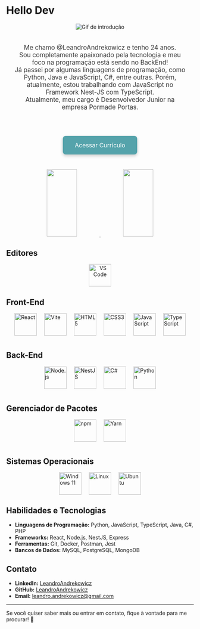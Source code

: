 # Hello Dev

<div align="center">
  <img src="https://64.media.tumblr.com/ddd22fe10a485ed56a46d958c058a970/tumblr_n9lnpepqkW1scncwdo1_500.gif" alt="Gif de introdução" />
</div>

<div style="padding: 20px; text-align: center;">
  <p style="font-size: 1.2em; color: #333;">
    Me chamo @LeandroAndrekowicz e tenho 24 anos.<br>
    Sou completamente apaixonado pela tecnologia e meu foco na programação está sendo no BackEnd!<br>
    Já passei por algumas linguagens de programação, como Python, Java e JavaScript, C#, entre outras. Porém, atualmente, estou trabalhando com JavaScript no Framework Nest-JS com TypeScript.<br>
    Atualmente, meu cargo é Desenvolvedor Junior na empresa Pormade Portas.<br>
  </p>
</div>

<div style="display: flex; flex-direction: column; justify-content: center; align-items: center; margin-top: 20px; margin-bottom: 40px">
  <a href="https://curriculo-ecru.vercel.app/" style="text-decoration: none; background-color: #55A3AB; color: white; padding: 15px 32px; font-size: 16px; border-radius: 8px; box-shadow: 0 4px 8px rgba(0, 0, 0, 0.2); transition: background-color 0.3s, transform 0.3s; display: inline-block; margin-top: 10px;" onmouseover="this.style.backgroundColor='#29738F'; this.style.transform='scale(1.05)';" onmouseout="this.style.backgroundColor='#55A3AB'; this.style.transform='scale(1)';">
    Acessar Currículo
  </a>
</div>

<div align="center">
  <a href="https://github.com/LeandroAndrekowicz">
    <img height="180em" src="https://github-readme-stats.vercel.app/api/top-langs/?username=LeandroAndrekowicz&layout=compact&langs_count=7&theme=dracula" width="40%" />
    <img height="180em" src="https://github-readme-stats.vercel.app/api?username=LeandroAndrekowicz&show_icons=true&theme=dracula&include_all_commits=true&count_private=true" width="40%" />
  </a>
</div>

## Editores

<div align="center">
  <img src="https://cdn.jsdelivr.net/gh/devicons/devicon/icons/vscode/vscode-original.svg" width="60" height="60" alt="VS Code" />
</div>

## Front-End

<div style="display: flex; justify-content: center; gap: 20px; flex-wrap: wrap; margin-bottom: 40px;">
  <img src="https://cdn.jsdelivr.net/gh/devicons/devicon/icons/react/react-original.svg" width="60" height="60" alt="React" />
  <img src="https://cdn.jsdelivr.net/gh/devicons/devicon/icons/vite/vite-original.svg" width="60" height="60" alt="Vite" />
  <img src="https://cdn.jsdelivr.net/gh/devicons/devicon/icons/html5/html5-plain-wordmark.svg" width="60" height="60" alt="HTML5" />
  <img src="https://cdn.jsdelivr.net/gh/devicons/devicon/icons/css3/css3-original.svg" width="60" height="60" alt="CSS3" />
  <img src="https://cdn.jsdelivr.net/gh/devicons/devicon/icons/javascript/javascript-original.svg" width="60" height="60" alt="JavaScript" />
  <img src="https://cdn.jsdelivr.net/gh/devicons/devicon/icons/typescript/typescript-original.svg" width="60" height="60" alt="TypeScript" />
</div>

## Back-End

<div style="display: flex; justify-content: center; gap: 20px; flex-wrap: wrap; margin-bottom: 40px;">
  <img src="https://cdn.jsdelivr.net/gh/devicons/devicon/icons/nodejs/nodejs-original-wordmark.svg" width="60" height="60" alt="Node.js" />
  <img src="https://cdn.jsdelivr.net/gh/devicons/devicon/icons/nestjs/nestjs-original.svg" width="60" height="60" alt="NestJS" />
  <img src="https://cdn.jsdelivr.net/gh/devicons/devicon/icons/csharp/csharp-original.svg" width="60" height="60" alt="C#" />
  <img src="https://cdn.jsdelivr.net/gh/devicons/devicon/icons/python/python-original-wordmark.svg" width="60" height="60" alt="Python" />
</div>

## Gerenciador de Pacotes

<div style="display: flex; justify-content: center; gap: 20px; flex-wrap: wrap; margin-bottom: 40px;">
  <img src="https://cdn.jsdelivr.net/gh/devicons/devicon@latest/icons/npm/npm-original-wordmark.svg" width="60" height="60" alt="npm" />
  <img src="https://cdn.jsdelivr.net/gh/devicons/devicon@latest/icons/yarn/yarn-original.svg" width="60" height="60" alt="Yarn" />
</div>

## Sistemas Operacionais

<div style="display: flex; justify-content: center; gap: 20px; flex-wrap: wrap;">
  <img src="https://cdn.jsdelivr.net/gh/devicons/devicon@latest/icons/windows11/windows11-original.svg" width="60" height="60" alt="Windows 11" />
  <img src="https://cdn.jsdelivr.net/gh/devicons/devicon@latest/icons/linux/linux-original.svg" width="60" height="60" alt="Linux" />
  <img src="https://cdn.jsdelivr.net/gh/devicons/devicon@latest/icons/ubuntu/ubuntu-original-wordmark.svg" width="60" height="60" alt="Ubuntu" />
</div>

## Habilidades e Tecnologias

- **Linguagens de Programação:** Python, JavaScript, TypeScript, Java, C#, PHP
- **Frameworks:** React, Node.js, NestJS, Express
- **Ferramentas:** Git, Docker, Postman, Jest
- **Bancos de Dados:** MySQL, PostgreSQL, MongoDB

## Contato

- **LinkedIn:** [LeandroAndrekowicz](https://www.linkedin.com/in/leandroandrekowicz/)
- **GitHub:** [LeandroAndrekowicz](https://github.com/LeandroAndrekowicz)
- **Email:** leandro.andrekowicz@gmail.com

---

Se você quiser saber mais ou entrar em contato, fique à vontade para me procurar! 🚀
